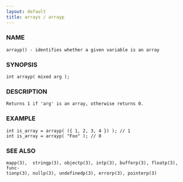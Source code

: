 ```yaml
---
layout: default
title: arrays / arrayp
---
```


### NAME

    arrayp() - identifies whether a given variable is an array

### SYNOPSIS

    int arrayp( mixed arg );

### DESCRIPTION

    Returns 1 if 'arg' is an array, otherwise returns 0.

### EXAMPLE

    int is_array = arrayp( ({ 1, 2, 3, 4 }) ); // 1
    int is_array = arrayp( "Foo" ); // 0

### SEE ALSO

    mapp(3),  stringp(3), objectp(3), intp(3), bufferp(3), floatp(3), func‐
    tionp(3), nullp(3), undefinedp(3), errorp(3), pointerp(3)

